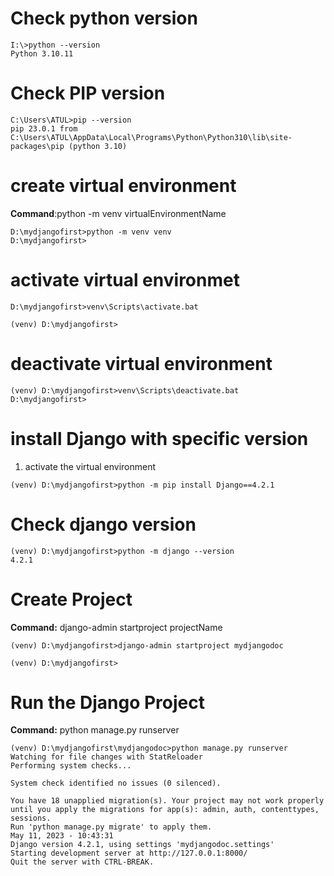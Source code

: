 # Check python version
```
I:\>python --version
Python 3.10.11
```
# Check PIP version
```
C:\Users\ATUL>pip --version
pip 23.0.1 from C:\Users\ATUL\AppData\Local\Programs\Python\Python310\lib\site-packages\pip (python 3.10)
```
# create virtual environment
<b>Command</b>:python -m venv virtualEnvironmentName
```
D:\mydjangofirst>python -m venv venv
D:\mydjangofirst>
```
# activate virtual environmet
```
D:\mydjangofirst>venv\Scripts\activate.bat

(venv) D:\mydjangofirst>
```
# deactivate virtual environment
```
(venv) D:\mydjangofirst>venv\Scripts\deactivate.bat
D:\mydjangofirst>
```
# install Django with specific version
1. activate the virtual environment
```
(venv) D:\mydjangofirst>python -m pip install Django==4.2.1
```
# Check django version
```
(venv) D:\mydjangofirst>python -m django --version
4.2.1
```
# Create Project
<b>Command:</b>
django-admin startproject projectName
```
(venv) D:\mydjangofirst>django-admin startproject mydjangodoc

(venv) D:\mydjangofirst>
```

# Run the Django Project
<b>Command:</b>
python manage.py runserver
```
(venv) D:\mydjangofirst\mydjangodoc>python manage.py runserver
Watching for file changes with StatReloader
Performing system checks...

System check identified no issues (0 silenced).

You have 18 unapplied migration(s). Your project may not work properly until you apply the migrations for app(s): admin, auth, contenttypes, sessions.
Run 'python manage.py migrate' to apply them.
May 11, 2023 - 10:43:31
Django version 4.2.1, using settings 'mydjangodoc.settings'
Starting development server at http://127.0.0.1:8000/
Quit the server with CTRL-BREAK.
```
